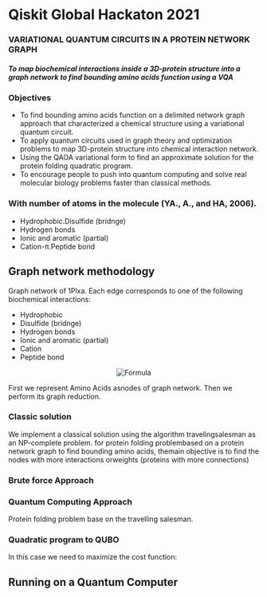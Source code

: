 # Qiskit Global Hackaton 2021
### VARIATIONAL QUANTUM CIRCUITS IN A PROTEIN NETWORK GRAPH
##### To map biochemical interactions inside a 3D-protein structure into a graph network to find bounding amino acids function using a VQA
### Objectives
- To find bounding amino acids function on a delimited network graph approach that characterized a chemical structure using a variational quantum circuit.
- To apply quantum circuits used in graph theory and optimization problems to map 3D-protein structure into chemical interaction network.
- Using the QAOA variational form to find an approximate solution for the protein folding quadratic program.
- To encourage people to push into quantum computing and solve real molecular biology problems faster than classical methods.


### With number of atoms in the molecule (YA., A., and HA, 2006).
- Hydrophobic.Disulfide (bridnge)
- Hydrogen bonds
- Ionic and aromatic (partial)
- Cation-π.Peptide bond

## Graph network methodology
Graph network of 1Plxa. Each edge corresponds to one of the following biochemical interactions:

*   Hydrophobic 
*   Disulfide (bridnge)
*   Hydrogen bonds
*   Ionic and aromatic (partial)
*   Cation 
*   Peptide bond
<p align="center">
  <img src="https://user-images.githubusercontent.com/55018955/142352830-bd68821f-3e7a-44b8-80fa-3adfcd642b8f.png" alt="Formula"/>
  </p>
  
  
First we represent Amino Acids asnodes of graph network. Then we perform its graph reduction.
### Classic solution
We implement a classical solution using the algorithm travelingsalesman as an NP-complete problem. for protein folding problembased on a protein network graph to find bounding amino acids, themain objective is to find the nodes with more interactions orweights (proteins with more connections)

### Brute force Approach 


### Quantum Computing Approach
Protein folding problem base on the travelling salesman.
### Quadratic program to QUBO
In this case we need to maximize the cost function:
## Running on a Quantum Computer
